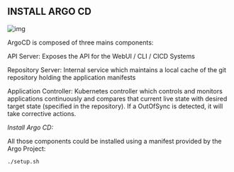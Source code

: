 ## INSTALL ARGO CD

![img](argocd_architecture.png)

ArgoCD is composed of three mains components:

API Server: Exposes the API for the WebUI / CLI / CICD Systems

Repository Server: Internal service which maintains a local cache of the git repository holding the application manifests

Application Controller: Kubernetes controller which controls and monitors applications continuously and compares that current live state with desired target state (specified in the repository). If a OutOfSync is detected, it will take corrective actions.

*Install Argo CD:*

All those components could be installed using a manifest provided by the Argo Project:

```bash
./setup.sh
```
